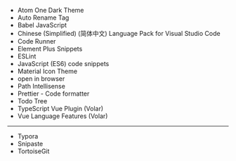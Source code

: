 - Atom One Dark Theme
- Auto Rename Tag
- Babel JavaScript
- Chinese (Simplified) (简体中文) Language Pack for Visual Studio Code
- Code Runner
- Element Plus Snippets
- ESLint
- JavaScript (ES6) code snippets
- Material Icon Theme
- open in browser
- Path Intellisense
- Prettier - Code formatter
- Todo Tree
- TypeScript Vue Plugin (Volar)
- Vue Language Features (Volar)
---
- Typora
- Snipaste
- TortoiseGit
